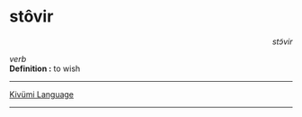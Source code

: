 
# stôvir

<div align="right"><i>stɔ̃vir</i></div>

*verb*  
**Definition :** to wish  

---

[Kivümi Language](../README.md)

---
